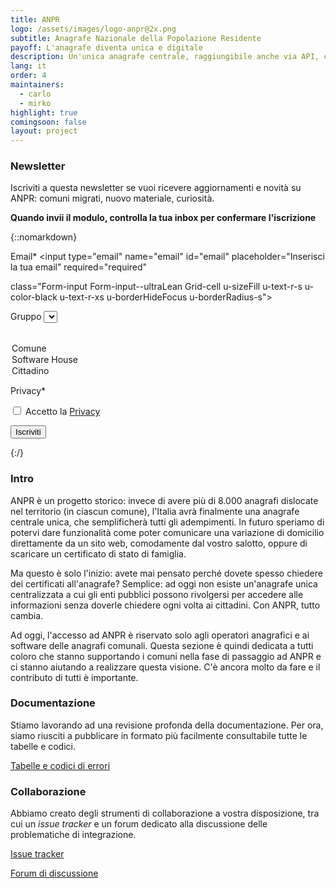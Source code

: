 ```yaml
---
title: ANPR
logo: /assets/images/logo-anpr@2x.png
subtitle: Anagrafe Nazionale della Popolazione Residente
payoff: L'anagrafe diventa unica e digitale
description: Un'unica anagrafe centrale, raggiungibile anche via API, che mantiene le informazioni aggiornate su residenza, stato di famiglia, e molto altro.
lang: it
order: 4
maintainers:
  - carlo
  - mirko
highlight: true
comingsoon: false
layout: project
---
```

### Newsletter
Iscriviti a questa newsletter se vuoi ricevere aggiornamenti e novità su ANPR: comuni migrati, nuovo materiale, curiosità.


**Quando invii il modulo, controlla la tua inbox per confermare l'iscrizione**

{::nomarkdown}
<div class="">
<form action="https://a0a5i2.mailupclient.com/frontend/subscribe.aspx">

<label for="2" >Email*</label>
<input type="email" name="email" id="email" placeholder="Inserisci la tua email" required="required"

class="Form-input Form-input--ultraLean Grid-cell u-sizeFill u-text-r-s u-color-black u-text-r-xs u-borderHideFocus u-borderRadius-s">
<p >


<label for="3" >Gruppo</label>
<select name="campo3" id="campo3"
class="Form-input Form-input--ultraLean Grid-cell u-sizeFill u-text-r-s u-color-black u-text-r-xs u-borderHideFocus u-borderRadius-s">
<option value=""></option>
<option value="Comune">Comune</option><option value="SW_House">Software House</option><option value="Cittadino">Cittadino</option>
</select>
</p>
<p>
<label for="4" >Privacy*</label>
</p>
<p> <input type="checkbox" name="privacy" required="required"> Accetto la
<a target="_blank" href="https://developers.italia.it/it/privacy-policy"> Privacy</a>
</p>

<p>
<button type="submit"   name="submit" value="true" class="Grid-cell u-sizeFit u-background-teal-30 u-color-white u-textWeight-600 u-padding-r-left u-padding-r-right u-textUppercase u-borderRadius-s">
         Iscriviti
        </button>

<input type="hidden" name="list" value="1">
</p>
</form>
</div>
{:/}


### Intro
ANPR è un progetto storico: invece di avere più di 8.000 anagrafi dislocate nel territorio (in ciascun comune), l'Italia avrà finalmente una anagrafe centrale unica, che semplificherà tutti gli adempimenti.
In futuro speriamo di potervi dare funzionalità come poter comunicare una variazione di domicilio direttamente da un sito web, comodamente dal vostro salotto, oppure di scaricare un certificato di stato di famiglia.

Ma questo è solo l'inizio: avete mai pensato perché dovete spesso chiedere dei certificati all'anagrafe? Semplice: ad oggi non esiste un'anagrafe unica centralizzata a cui gli enti pubblici possono rivolgersi per accedere alle informazioni senza doverle chiedere ogni volta ai cittadini. Con ANPR, tutto cambia.

Ad oggi, l'accesso ad ANPR è riservato solo agli operatori anagrafici e ai software delle anagrafi comunali. Questa sezione è quindi dedicata a tutti coloro che stanno supportando i comuni nella fase di passaggio ad ANPR e ci stanno aiutando a realizzare questa visione. C'è ancora molto da fare e il contributo di tutti è importante.


### Documentazione
Stiamo lavorando ad una revisione profonda della documentazione. Per ora, siamo riusciti a pubblicare in formato più facilmente consultabile tutte le tabelle e codici.

[Tabelle e codici di errori](https://anpr.readthedocs.io)



### Collaborazione
Abbiamo creato degli strumenti di collaborazione a vostra disposizione, tra cui un *issue tracker* e un forum dedicato alla discussione delle problematiche di integrazione.

[Issue tracker](https://github.com/italia/anpr/issues)

[Forum di discussione](https://forum.developers.italia.it/c/anpr)

